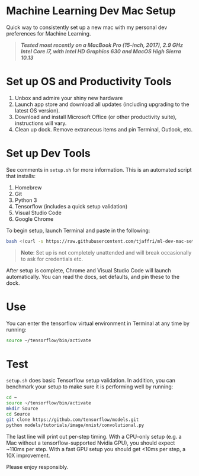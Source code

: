 # Machine Learning Dev Mac Setup
Quick way to consistently set up a new mac with my personal dev preferences for Machine Learning.

> **_Tested most recently on a MacBook Pro (15-inch, 2017), 2.9 GHz Intel Core i7, with Intel HD Graphics 630 and MacOS High Sierra 10.13_**

# Set up OS and Productivity Tools
1. Unbox and admire your shiny new hardware
2. Launch app store and download all updates (including upgrading to the latest OS version). 
3. Download and install Microsoft Office (or other productivity suite), instructions will vary.
4. Clean up dock. Remove extraneous items and pin Terminal, Outlook, etc.

# Set up Dev Tools
See comments in ``setup.sh`` for more information. This is an automated script that installs:

1. Homebrew
2. Git
3. Python 3
4. Tensorflow (includes a quick setup validation)
5. Visual Studio Code
6. Google Chrome

To begin setup, launch Terminal and paste in the following:

```bash
bash <(curl -s https://raw.githubusercontent.com/tjaffri/ml-dev-mac-setup/master/setup.sh)
```

> **Note**: Set up is not completely unattended and will break occasionally to ask for credentials etc.

After setup is complete, Chrome and Visual Studio Code will launch automatically. You can read the docs, set defaults, and pin these to the dock.

# Use
You can enter the tensorflow virtual environment in Terminal at any time by running:

```bash
source ~/tensorflow/bin/activate
```

# Test
``setup.sh`` does basic Tensorflow setup validation. In addition, you can benchmark your setup to make sure it is performing well by running:

```bash
cd ~
source ~/tensorflow/bin/activate
mkdir Source
cd Source
git clone https://github.com/tensorflow/models.git
python models/tutorials/image/mnist/convolutional.py
```

The last line will print out per-step timing. With a CPU-only setup (e.g. a Mac without a tensorflow-supported Nvidia GPU), you should expect ~110ms per step. With a fast GPU setup you should get <10ms per step, a 10X improvement.

Please enjoy responsibly.
